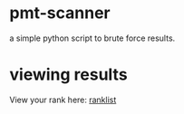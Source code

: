 # pmt-scanner
a simple python script to brute force results.

# viewing results
View your rank here: [ranklist](https://abhishekjiitr.github.io/pmt-scanner/)

